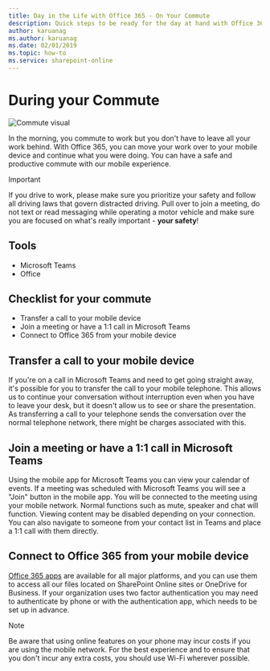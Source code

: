 ```yaml
---
title: Day in the Life with Office 365 - On Your Commute
description: Quick steps to be ready for the day at hand with Office 365
author: karuanag
ms.author: karuanag
ms.date: 02/01/2019
ms.topic: how-to
ms.service: sharepoint-online
---
```


# During your Commute

![Commute visual](media/ditl_commute.png)

In the morning, you commute to work but you don't have to leave all your work behind. With Office 365, you can move your work over to your mobile device and continue what you were doing.  You can have a safe and productive commute with our mobile experience.  

> [!IMPORTANT]
> If you drive to work, please make sure you prioritize your safety and follow all driving laws that govern distracted driving. Pull over to join a meeting, do not text or read messaging while operating a motor vehicle and make sure you are focused on what's really important - **your safety**!


## Tools
- Microsoft Teams
- Office 

## Checklist for your commute
- Transfer a call to your mobile device
- Join a meeting or have a 1:1 call in Microsoft Teams
- Connect to Office 365 from your mobile device
 
## Transfer a call to your mobile device
If you're on a call in Microsoft Teams and need to get going straight away, it's possible for you to transfer the call to your mobile telephone. This allows us to continue your conversation without interruption even when you have to leave your desk, but it doesn't allow us to see or share the presentation. As transferring a call to your telephone sends the conversation over the normal telephone network, there might be charges associated with this.

## Join a meeting or have a 1:1 call in Microsoft Teams
Using the mobile app for Microsoft Teams you can view your calendar of events.  If a meeting was scheduled with Microsoft Teams you will see a "Join" button in the mobile app. You will be connected to the meeting using your mobile network.  Normal functions such as mute, speaker and chat will function.  Viewing content may be disabled depending on your connection. You can also navigate to someone from your contact list in Teams and place a 1:1 call with them directly. 

## Connect to Office 365 from your mobile device
[Office 365 apps](https://support.office.com/article/set-up-office-apps-and-email-on-a-mobile-device-7dabb6cb-0046-40b6-81fe-767e0b1f014f?ui=en-US&rs=en-US&ad=US) are available for all major platforms, and you can use them to access all our files located on SharePoint Online sites or OneDrive for Business. If your organization uses two factor authentication you may need to authenticate by phone or with the authentication app, which needs to be set up in advance.  

> [!NOTE]
> Be aware that using online features on your phone may incur costs if you are using the mobile network. For the best experience and to ensure that you don't incur any extra costs, you should use Wi-Fi wherever possible.